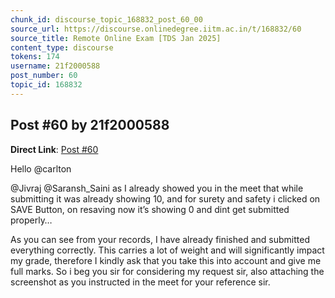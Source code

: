 ```yaml
---
chunk_id: discourse_topic_168832_post_60_00
source_url: https://discourse.onlinedegree.iitm.ac.in/t/168832/60
source_title: Remote Online Exam [TDS Jan 2025]
content_type: discourse
tokens: 174
username: 21f2000588
post_number: 60
topic_id: 168832
---
```


## Post #60 by 21f2000588

**Direct Link**: [Post #60](https://discourse.onlinedegree.iitm.ac.in/t/168832/60)

Hello @carlton

@Jivraj @Saransh_Saini as I already showed you in the meet that while submitting it was already showing 10, and for surety and safety i clicked on SAVE Button, on resaving now it’s showing 0 and dint get submitted properly…

As you can see from your records, I have already finished and submitted everything correctly. This carries a lot of weight and will significantly impact my grade, therefore I kindly ask that you take this into account and give me full marks. So i beg you sir for considering my request sir, also attaching the screenshot as you instructed in the meet for your reference sir.
